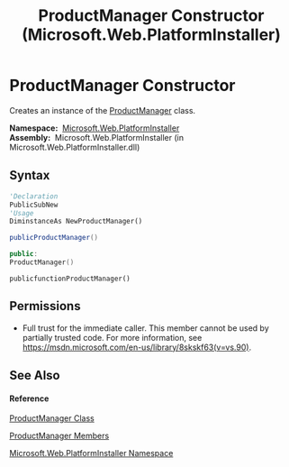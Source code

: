 ﻿---
title: ProductManager Constructor  (Microsoft.Web.PlatformInstaller)
TOCTitle: ProductManager Constructor
ms:assetid: M:Microsoft.Web.PlatformInstaller.ProductManager.#ctor
ms:mtpsurl: https://msdn.microsoft.com/en-us/library/microsoft.web.platforminstaller.productmanager.productmanager(v=VS.90)
ms:contentKeyID: 22049540
ms.date: 05/02/2012
mtps_version: v=VS.90
f1_keywords:
- Microsoft.Web.PlatformInstaller.ProductManager.ProductManager
- Microsoft.Web.PlatformInstaller.ProductManager.#ctor
dev_langs:
- CSharp
- JScript
- VB
- c++
api_location:
- Microsoft.Web.PlatformInstaller.dll
api_name:
- Microsoft.Web.PlatformInstaller.ProductManager..ctor
api_type:
- Managed
topic_type:
- apiref
- kbSyntax
product_family_name: VS
ROBOTS: INDEX,FOLLOW
---

# ProductManager Constructor

Creates an instance of the [ProductManager](productmanager-class-microsoft-web-platforminstaller.md) class.

**Namespace:**  [Microsoft.Web.PlatformInstaller](microsoft-web-platforminstaller-namespace.md)  
**Assembly:**  Microsoft.Web.PlatformInstaller (in Microsoft.Web.PlatformInstaller.dll)

## Syntax

``` vb
'Declaration
PublicSubNew
'Usage
DiminstanceAs NewProductManager()
```

``` csharp
publicProductManager()
```

``` c++
public:
ProductManager()
```

``` jscript
publicfunctionProductManager()
```

## Permissions

  - Full trust for the immediate caller. This member cannot be used by partially trusted code. For more information, see <https://msdn.microsoft.com/en-us/library/8skskf63(v=vs.90)>.

## See Also

#### Reference

[ProductManager Class](productmanager-class-microsoft-web-platforminstaller.md)

[ProductManager Members](productmanager-members-microsoft-web-platforminstaller.md)

[Microsoft.Web.PlatformInstaller Namespace](microsoft-web-platforminstaller-namespace.md)

